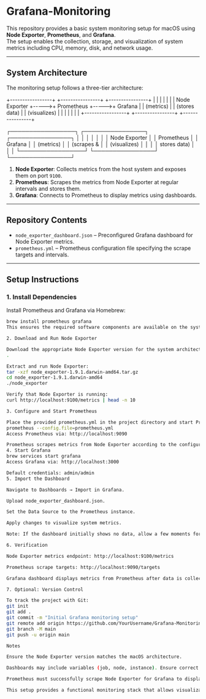 
# Grafana-Monitoring

This repository provides a basic system monitoring setup for macOS using **Node Exporter**, **Prometheus**, and **Grafana**.  
The setup enables the collection, storage, and visualization of system metrics including CPU, memory, disk, and network usage.

---
## System Architecture
The monitoring setup follows a three-tier architecture:

+-----------------+ +----------------+ +----------------+
| | | | | |
| Node Exporter +----->+ Prometheus +----->+ Grafana |
| (metrics) | | (stores data) | | (visualizes) |
| | | | | |
+-----------------+ +----------------+ +----------------+


┌─────────────────┐ ┌────────────────┐ ┌────────────────┐
│ │ │ │ │ │
│ Node Exporter │ │ Prometheus │ │ Grafana │
│ (metrics) │ │ (scrapes & │ │ (visualizes) │
│ │ │ stores data) │ │ │
└─────────────────┘ └────────────────┘ └────────────────┘


1. **Node Exporter**: Collects metrics from the host system and exposes them on port `9100`.  
2. **Prometheus**: Scrapes the metrics from Node Exporter at regular intervals and stores them.  
3. **Grafana**: Connects to Prometheus to display metrics using dashboards.

---

## Repository Contents

- `node_exporter_dashboard.json` – Preconfigured Grafana dashboard for Node Exporter metrics.  
- `prometheus.yml` – Prometheus configuration file specifying the scrape targets and intervals.

---

## Setup Instructions

### 1. Install Dependencies

Install Prometheus and Grafana via Homebrew:

```bash
brew install prometheus grafana
This ensures the required software components are available on the system.

2. Download and Run Node Exporter

Download the appropriate Node Exporter version for the system architecture (Intel amd64 or Apple Silicon arm64) from the Node Exporter releases
.

Extract and run Node Exporter:
tar -xzf node_exporter-1.9.1.darwin-amd64.tar.gz
cd node_exporter-1.9.1.darwin-amd64
./node_exporter

Verify that Node Exporter is running:
curl http://localhost:9100/metrics | head -n 10

3. Configure and Start Prometheus

Place the provided prometheus.yml in the project directory and start Prometheus:
prometheus --config.file=prometheus.yml
Access Prometheus via: http://localhost:9090

Prometheus scrapes metrics from Node Exporter according to the configuration.
4. Start Grafana
brew services start grafana
Access Grafana via: http://localhost:3000

Default credentials: admin/admin
5. Import the Dashboard

Navigate to Dashboards → Import in Grafana.

Upload node_exporter_dashboard.json.

Set the Data Source to the Prometheus instance.

Apply changes to visualize system metrics.

Note: If the dashboard initially shows no data, allow a few moments for Prometheus to scrape metrics.

6. Verification

Node Exporter metrics endpoint: http://localhost:9100/metrics

Prometheus scrape targets: http://localhost:9090/targets

Grafana dashboard displays metrics from Prometheus after data is collected.

7. Optional: Version Control

To track the project with Git:
git init
git add .
git commit -m "Initial Grafana monitoring setup"
git remote add origin https://github.com/YourUsername/Grafana-Monitoring.git
git branch -M main
git push -u origin main

Notes

Ensure the Node Exporter version matches the macOS architecture.

Dashboards may include variables (job, node, instance). Ensure correct selection for metrics display.

Prometheus must successfully scrape Node Exporter for Grafana to display data.

This setup provides a functional monitoring stack that allows visualization of system metrics in a Grafana dashboard on macOS.
